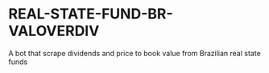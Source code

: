 # REAL-STATE-FUND-BR-VALOVERDIV
A bot that scrape dividends and price to book value from Brazilian real state funds

